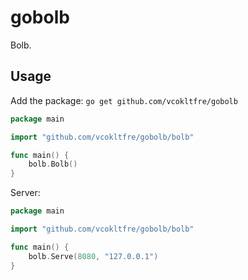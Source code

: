 # gobolb

Bolb.

## Usage

Add the package: `go get github.com/vcokltfre/gobolb`

```go
package main

import "github.com/vcokltfre/gobolb/bolb"

func main() {
    bolb.Bolb()
}
```

Server:

```go
package main

import "github.com/vcokltfre/gobolb/bolb"

func main() {
    bolb.Serve(8080, "127.0.0.1")
}
```
